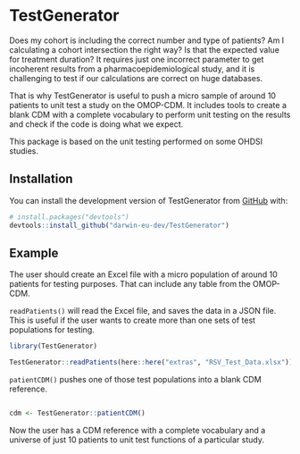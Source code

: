 
<!-- README.md is generated from README.Rmd. Please edit that file -->

# TestGenerator

<!-- badges: start -->
<!-- badges: end -->

Does my cohort is including the correct number and type of patients? Am
I calculating a cohort intersection the right way? Is that the expected
value for treatment duration? It requires just one incorrect parameter
to get incoherent results from a pharmacoepidemiological study, and it
is challenging to test if our calculations are correct on huge
databases.

That is why TestGenerator is useful to push a micro sample of around 10
patients to unit test a study on the OMOP-CDM. It includes tools to
create a blank CDM with a complete vocabulary to perform unit testing on
the results and check if the code is doing what we expect.

This package is based on the unit testing performed on some OHDSI
studies.

## Installation

You can install the development version of TestGenerator from
[GitHub](https://github.com/) with:

``` r
# install.packages("devtools")
devtools::install_github("darwin-eu-dev/TestGenerator")
```

## Example

The user should create an Excel file with a micro population of around
10 patients for testing purposes. That can include any table from the
OMOP-CDM.

`readPatients()` will read the Excel file, and saves the data in a JSON
file. This is useful if the user wants to create more than one sets of
test populations for testing.

``` r
library(TestGenerator)

TestGenerator::readPatients(here::here("extras", "RSV_Test_Data.xlsx"))
```

`patientCDM()` pushes one of those test populations into a blank CDM
reference.

``` r

cdm <- TestGenerator::patientCDM()
```

Now the user has a CDM reference with a complete vocabulary and a
universe of just 10 patients to unit test functions of a particular
study.

